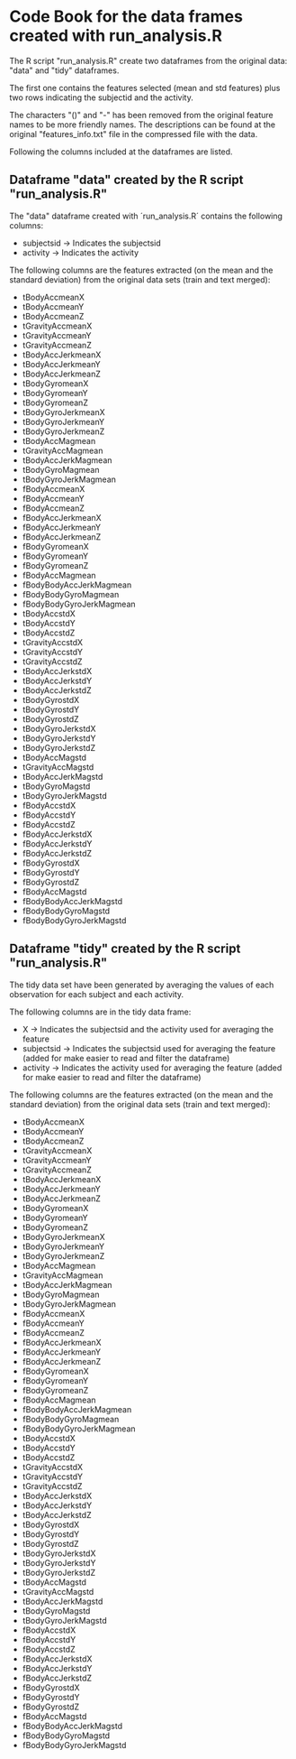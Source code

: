 # Code Book for the data frames created with run_analysis.R

The R script "run_analysis.R" create two dataframes from the original data: "data" and "tidy" dataframes.

The first one contains the features selected (mean and std features) plus two rows indicating the subjectid and the activity.

The characters "()" and "-" has been removed from the original feature names to be more friendly names. The descriptions can be found at the original "features_info.txt" file in the compressed file with the data.

Following the columns included at the dataframes are listed.

## Dataframe "data" created by the R script "run_analysis.R"

The "data" dataframe created with ´run_analysis.R´ contains the following columns:
* subjectsid			-> Indicates the subjectsid 
* activity				-> Indicates the activity 

The following columns are the features extracted (on the mean and the standard deviation) from the original data sets (train and text merged):

* tBodyAccmeanX
* tBodyAccmeanY
* tBodyAccmeanZ
* tGravityAccmeanX
* tGravityAccmeanY
* tGravityAccmeanZ
* tBodyAccJerkmeanX
* tBodyAccJerkmeanY
* tBodyAccJerkmeanZ
* tBodyGyromeanX
* tBodyGyromeanY
* tBodyGyromeanZ
* tBodyGyroJerkmeanX
* tBodyGyroJerkmeanY
* tBodyGyroJerkmeanZ
* tBodyAccMagmean
* tGravityAccMagmean
* tBodyAccJerkMagmean
* tBodyGyroMagmean
* tBodyGyroJerkMagmean
* fBodyAccmeanX
* fBodyAccmeanY
* fBodyAccmeanZ
* fBodyAccJerkmeanX
* fBodyAccJerkmeanY
* fBodyAccJerkmeanZ
* fBodyGyromeanX
* fBodyGyromeanY
* fBodyGyromeanZ
* fBodyAccMagmean
* fBodyBodyAccJerkMagmean
* fBodyBodyGyroMagmean
* fBodyBodyGyroJerkMagmean
* tBodyAccstdX
* tBodyAccstdY
* tBodyAccstdZ
* tGravityAccstdX
* tGravityAccstdY
* tGravityAccstdZ
* tBodyAccJerkstdX
* tBodyAccJerkstdY
* tBodyAccJerkstdZ
* tBodyGyrostdX
* tBodyGyrostdY
* tBodyGyrostdZ
* tBodyGyroJerkstdX
* tBodyGyroJerkstdY
* tBodyGyroJerkstdZ
* tBodyAccMagstd
* tGravityAccMagstd
* tBodyAccJerkMagstd
* tBodyGyroMagstd
* tBodyGyroJerkMagstd
* fBodyAccstdX
* fBodyAccstdY
* fBodyAccstdZ
* fBodyAccJerkstdX
* fBodyAccJerkstdY
* fBodyAccJerkstdZ
* fBodyGyrostdX
* fBodyGyrostdY
* fBodyGyrostdZ
* fBodyAccMagstd
* fBodyBodyAccJerkMagstd
* fBodyBodyGyroMagstd
* fBodyBodyGyroJerkMagstd

## Dataframe "tidy" created by the R script "run_analysis.R"
The tidy data set have been generated by averaging the values of each observation for each subject and each activity. 

The following columns are in the tidy data frame:
* X						-> Indicates the subjectsid and the activity used for averaging the feature
* subjectsid			-> Indicates the subjectsid used for averaging the feature (added for make easier to read and filter the dataframe)
* activity				-> Indicates the activity used for averaging the feature (added for make easier to read and filter the dataframe)

The following columns are the features extracted (on the mean and the standard deviation) from the original data sets (train and text merged):

* tBodyAccmeanX
* tBodyAccmeanY
* tBodyAccmeanZ
* tGravityAccmeanX
* tGravityAccmeanY
* tGravityAccmeanZ
* tBodyAccJerkmeanX
* tBodyAccJerkmeanY
* tBodyAccJerkmeanZ
* tBodyGyromeanX
* tBodyGyromeanY
* tBodyGyromeanZ
* tBodyGyroJerkmeanX
* tBodyGyroJerkmeanY
* tBodyGyroJerkmeanZ
* tBodyAccMagmean
* tGravityAccMagmean
* tBodyAccJerkMagmean
* tBodyGyroMagmean
* tBodyGyroJerkMagmean
* fBodyAccmeanX
* fBodyAccmeanY
* fBodyAccmeanZ
* fBodyAccJerkmeanX
* fBodyAccJerkmeanY
* fBodyAccJerkmeanZ
* fBodyGyromeanX
* fBodyGyromeanY
* fBodyGyromeanZ
* fBodyAccMagmean
* fBodyBodyAccJerkMagmean
* fBodyBodyGyroMagmean
* fBodyBodyGyroJerkMagmean
* tBodyAccstdX
* tBodyAccstdY
* tBodyAccstdZ
* tGravityAccstdX
* tGravityAccstdY
* tGravityAccstdZ
* tBodyAccJerkstdX
* tBodyAccJerkstdY
* tBodyAccJerkstdZ
* tBodyGyrostdX
* tBodyGyrostdY
* tBodyGyrostdZ
* tBodyGyroJerkstdX
* tBodyGyroJerkstdY
* tBodyGyroJerkstdZ
* tBodyAccMagstd
* tGravityAccMagstd
* tBodyAccJerkMagstd
* tBodyGyroMagstd
* tBodyGyroJerkMagstd
* fBodyAccstdX
* fBodyAccstdY
* fBodyAccstdZ
* fBodyAccJerkstdX
* fBodyAccJerkstdY
* fBodyAccJerkstdZ
* fBodyGyrostdX
* fBodyGyrostdY
* fBodyGyrostdZ
* fBodyAccMagstd
* fBodyBodyAccJerkMagstd
* fBodyBodyGyroMagstd
* fBodyBodyGyroJerkMagstd



